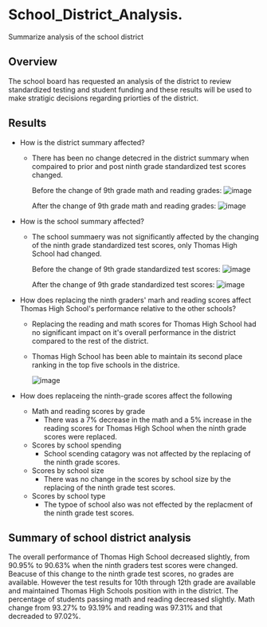 # School_District_Analysis.

Summarize analysis of the school district

## Overview

The school board has requested an analysis of the district to review standardized testing and student funding and these results will be used to make stratigic decisions regarding priorties of the district.

## Results

* How is the district summary affected?
  * There has been no change detecred in the district summary when compaired to prior and post ninth grade standardized test scores changed.
  
      Before the change of 9th grade math and reading grades:
      ![image](https://user-images.githubusercontent.com/93869894/145703241-760a7f97-a839-4f2a-aa36-f9559bcd0587.png)

      After the change of 9th grade math and reading grades:
      ![image](https://user-images.githubusercontent.com/93869894/145703323-5615069f-c780-4558-8a84-6083125897a7.png)

* How is the school summary affected?
  * The school summaery was not significantly affected by the changing of the ninth grade standardized test scores, only Thomas High School had changed.
      
      Before the change of 9th grade standardized test scores:
      ![image](https://user-images.githubusercontent.com/93869894/145715278-5c2f751f-64f8-46f0-84b0-44e93c1cf545.png)

      After the change of 9th grade standardized test scores:
      ![image](https://user-images.githubusercontent.com/93869894/145715984-32c0049f-609e-4f38-9145-a48f818792b3.png)


* How does replacing the ninth graders' marh and reading scores affect Thomas High School's performance relative to the other schools?
  * Replacing the reading and math scores for Thomas High School had no significant impact on it's overall performance in the district compared to the rest of the district.
  * Thomas High School has been able to maintain its second place ranking in the top five schools in the districe.
      
      ![image](https://user-images.githubusercontent.com/93869894/145716912-fbb71138-adc1-4259-8df5-6eba8b7ca403.png)

* How does replaceing the ninth-grade scores affect the following
  * Math and reading scores by grade
    * There was a 7% decrease in the math and a 5% increase in the reading scores for Thomas High School when the ninth grade scores were replaced.
  * Scores by school spending
    * School scending catagory was not affected by the replacing of the ninth grade scores.
  * Scores by school size
    * There was no change in the scores by school size by the replacing of the ninth grade test scores.
  * Scores by school type
    * The typoe of school also was not effected by the replacment of the ninth grade test scores.

## Summary of school district analysis

  The overall performance of Thomas High School decreased slightly, from 90.95% to 90.63% when the ninth graders test scores were changed.  Beacuse of this change to the ninth grade test scores, no grades are available.  However the test results for 10th through 12th grade are available and maintained Thomas High Schools position with in the district.  The percentage of students passing math and reading decreased slightly.  Math change from 93.27% to 93.19% and reading was 97.31% and that decreaded to 97.02%.  



